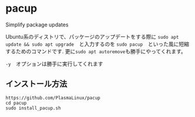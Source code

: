 # pacup
Simplify package updates

Ubuntu系のディストリで、パッケージのアップデートをする際に
```sudo apt update && sudo apt upgrade```　と入力するのを
```sudo pacup```　といった風に短縮するためのコマンドです.
更に```sudo apt autoremove```も勝手にやってくれます。　

```-y```　オプションは勝手に実行してくれます

## インストール方法
```
https://github.com/PlasmaLinux/pacup
cd pacup
sudo install_pacup.sh
```
